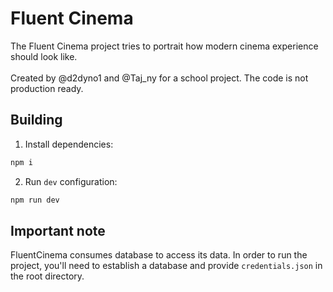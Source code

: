 # Fluent Cinema

The Fluent Cinema project tries to portrait how modern cinema experience should look like.
<br/><br/>
Created by @d2dyno1 and @Taj_ny for a school project. The code is not production ready.

Building
---

1. Install dependencies:

```bash
npm i
```

2. Run `dev` configuration:

```bash
npm run dev
```

**Important note**
---
FluentCinema consumes database to access its data. In order to run the project, you'll need to establish a database and provide `credentials.json` in the root directory.